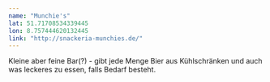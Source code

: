 ```yaml
---
name: "Munchie's"
lat: 51.71708534339445
lon: 8.757444620132445
link: "http://snackeria-munchies.de/"
---
```

Kleine aber feine Bar(?) - gibt jede Menge Bier aus Kühlschränken und auch was leckeres zu essen, falls Bedarf besteht.
